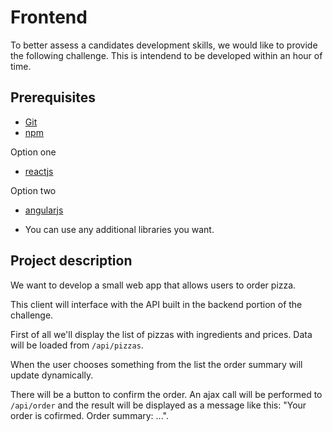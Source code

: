 Frontend
========

To better assess a candidates development skills, we would like to provide the following challenge. This is intendend to be developed within an hour of time.

Prerequisites
-------------

* [Git](http://git-scm.com/)
* [npm](https://www.npmjs.org/)

Option one
* [reactjs](https://reactjs.org/)

Option two
* [angularjs](https://angularjs.org/)


* You can use any additional libraries you want.

Project description
-------------------

We want to develop a small web app that allows users to order pizza.

This client will interface with the API built in the backend portion of the challenge.

First of all we'll display the list of pizzas with ingredients and prices. Data will be loaded from `/api/pizzas`.

When the user chooses something from the list the order summary will update dynamically.

There will be a button to confirm the order. An ajax call will be performed to `/api/order` and the result will be displayed as a message like this: "Your order is cofirmed. Order summary: ...".